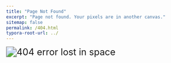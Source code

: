 ```yaml
---
title: "Page Not Found"
excerpt: "Page not found. Your pixels are in another canvas."
sitemap: false
permalink: /404.html
typora-root-url: ../
---
```




<img src="{{site.url}}/images/404/404%20error%20lost%20in%20space-1700824146581-12.gif" alt="404 error lost in space" style="display: block; margin: auto; zoom: 180%;" />

